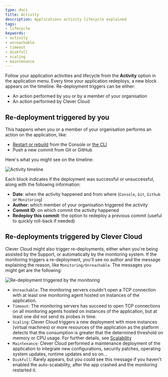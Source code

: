 ```yaml
---
type: docs
title: Activity
description: Applications activity lifecycle explained
tags:
- lifecycle
keywords:
- activity
- unreachable
- timeout
- diskfull
- scaling
- maintenance
---
```


Follow your application activities and lifecycle from the **Activity** option in the application menu. Every time your application redeploys, a new block appears on the timeline. Re-deployment triggers can be either:

 - An action performed by you or by a member of your organisation
 - An action performed by Clever Cloud

 ## Re-deployment triggered by you

This happens when you or a member of your organisation performs an action on the application, like:

- [Restart or rebuild](../apps-management/#start-restart-and-stop) from the Console or [the CLI](../../cli/)
- Push a new commit from Git or GitHub

 Here's what you might see on the timeline:

![Activity timeline](/images/doc/activity.png)

Each block indicates if the deployment was successful or unsuccessful, along with the following information:

- **Date**: when the activity happened and from where (`Console`, `Git`, `Github` or `Monitoring`)
- **Author**: which member of your organisation triggered the activity
- **Commit ID**: on which commit the activity happened
- **Redeploy this commit**: the option to redeploy a previous commit (useful to quickly roll-back if needed)

## Re-deployments triggered by Clever Cloud

Clever Cloud might also trigger re-deployments, either when you're being assisted by the Support, or automatically by the monitoring system. If the monitoring triggers a re-deployment, you'll see no author and the message explaining the reason, like `Monitoring/Unreachable`. The messages you might get are the following:

![Re-deployment triggered by the monitoring](/images/doc/monitoring.png)

- `Unreachable`: The monitoring servers couldn't open a TCP connection with at least one monitoring agent hosted on instances of the application.
- `Timeout`: The monitoring servers has succeed to open TCP connections on all monitoring agents hosted on instances of the application, but at least one did not send its probes in time.
- `Scaling`: Clever Cloud triggers a new deployment with more instances (virtual machines) or more resources of the application as the platform detects that the consumption is greater that the determined threshold on memory or CPU usage. For further details, see [Scalability](../scalability)
- `Maintenance`: Clever Cloud performed a maintenance deployment of the application to integrate new configurations, security patches, operating system updates, runtime updates and so on…
- `DiskFull`: Rarely appears, but you could see this message if you haven't enabled the auto-scalability, after the app crashed and the monitoring restarted it.
